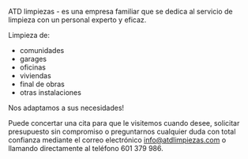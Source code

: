 ATD limpiezas - es una empresa familiar que se dedica al servicio de limpieza con un personal experto y eficaz.

Limpieza de:

* comunidades
* garages
* oficinas
* viviendas
* final de obras
* otras instalaciones

Nos adaptamos a sus necesidades!

Puede concertar una cita para que le visitemos cuando desee, solicitar presupuesto sin compromiso o preguntarnos
cualquier duda con total confianza mediante el correo electrónico
[info@atdlimpiezas.com](mailto:info@atdlimpiezas.com)
o llamando directamente al teléfono 601 379 986.

